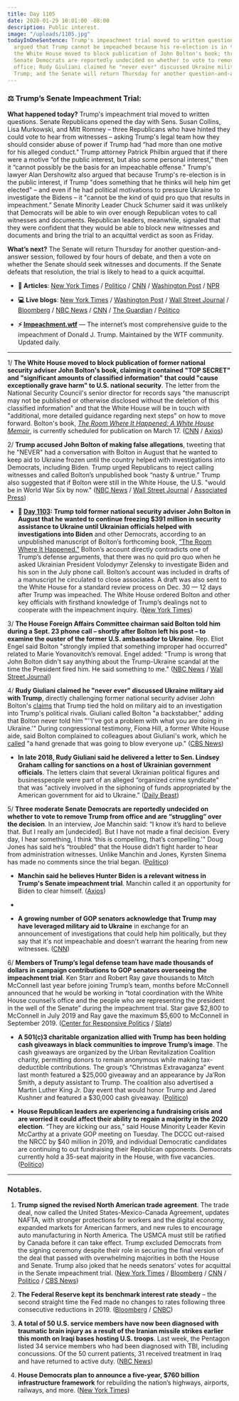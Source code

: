 ```yaml
---
title: Day 1105
date: 2020-01-29 10:01:00 -08:00
description: Public interest.
image: "/uploads/1105.jpg"
todayInOneSentence: Trump's impeachment trial moved to written questions; Alan Dershowitz
  argued that Trump cannot be impeached because his re-election is in the public interest;
  the White House moved to block publication of John Bolton's book; three moderate
  Senate Democrats are reportedly undecided on whether to vote to remove Trump from
  office; Rudy Giuliani claimed he "never ever" discussed Ukraine military aid with
  Trump; and the Senate will return Thursday for another question-and-answer session.
---
```


### ⚖️ Trump’s Senate Impeachment Trial:

**What happened today?** Trump's impeachment trial moved to written questions. Senate Republicans opened the day with Sens. Susan Collins, Lisa Murkowski, and Mitt Romney – three Republicans who have hinted they could vote to hear from witnesses – asking Trump's legal team how they should consider abuse of power if Trump had “had more than one motive for his alleged conduct." Trump attorney Patrick Philbin argued that if there were a motive “of the public interest, but also some personal interest,” then it “cannot possibly be the basis for an impeachable offense.” Trump's lawyer Alan Dershowitz also argued that because Trump's re-election is in the public interest, if Trump "does something that he thinks will help him get elected" – and even if he had political motivations to pressure Ukraine to investigate the Bidens – it "cannot be the kind of quid pro quo that results in impeachment.” Senate Minority Leader Chuck Schumer said it was unlikely that Democrats will be able to win over enough Republican votes to call witnesses and documents. Republican leaders, meanwhile, signaled that they were confident that they would be able to block new witnesses and documents and bring the trial to an acquittal verdict as soon as Friday.

**What’s next?** The Senate will return Thursday for another question-and-answer session, followed by four hours of debate, and then a vote on whether the Senate should seek witnesses and documents. If the Senate defeats that resolution, the trial is likely to head to a quick acquittal.

* **📝 Articles**: [New York Times](https://www.nytimes.com/2020/01/28/us/politics/impeachment-trial-senate-questions.html) / [Politico](https://www.politico.com/news/2020/01/29/questions-trump-impeachment-trial-108238) / [CNN](https://www.cnn.com/2020/01/29/politics/senate-impeachment-trial-question-time/index.html) / [Washington Post](https://www.washingtonpost.com/politics/2020/01/29/3-most-interesting-qas-senate-impeachment-trial-so-far/) / [NPR](https://www.npr.org/2020/01/29/799371386/impeachment-trial-moves-to-question-phase-while-witness-vote-looms)

* **💻 Live blogs**: [New York Times](https://www.nytimes.com/live/2020/impeachment-trial-live-01-29) / [Washington Post](https://www.washingtonpost.com/politics/impeachment-trial-live-updates/2020/01/29/fcac46e4-4284-11ea-b5fc-eefa848cde99_story.html) / [Wall Street Journal](https://www.wsj.com/livecoverage/trump-impeachment-trial) / [Bloomberg](https://www.bloomberg.com/news/articles/2020-01-29/senators-questioning-of-lawyers-to-begin-impeachment-update) / [NBC News](https://www.nbcnews.com/politics/trump-impeachment-inquiry/live-blog/trump-impeachment-trial-live-coverage-senators-begin-questions-n1125256) / [CNN](https://www.cnn.com/politics/live-news/trump-impeachment-trial-01-29-20/index.html) / [The Guardian](https://www.theguardian.com/us-news/live/2020/jan/29/trump-impeachment-trial-live-news-bolton-witnesses-mcconnell-2020-latest-updates) / [Politico](https://www.politico.com/news/2020/01/29/senate-impeachment-trial-live-coverage-and-highlights-108722)

* **⚡️ [Impeachment.wtf](https://talk.whatthefuckjusthappenedtoday.com/t/the-impeachment-of-president-donald-j-trump/4547)** — The internet’s most comprehensive guide to the impeachment of Donald J. Trump. Maintained by the WTF community. Updated daily.

---

1/ **The White House moved to block publication of former national security adviser John Bolton's book, claiming it contained "TOP SECRET" and "significant amounts of classified information" that could "cause exceptionally grave harm" to U.S. national security**. The letter from the National Security Council's senior director for records says "the manuscript may not be published or otherwise disclosed without the deletion of this classified information" and that the White House will be in touch with "additional, more detailed guidance regarding next steps" on how to move forward. Bolton's book, *[The Room Where It Happened: A White House Memoir](https://amzn.to/2uKewVw)*, is currently scheduled for publication on March 17. ([CNN](https://www.cnn.com/2020/01/29/politics/donald-trump-john-bolton-white-house-book/index.html) / [Axios](https://www.axios.com/john-bolton-book-white-house-threat-trump-impeachment-68611d2d-ea2f-4fd5-b87f-14f5b1b3761d.html?stream=politics))

2/ **Trump accused John Bolton of making false allegations**, tweeting that he "NEVER" had a conversation with Bolton in August that he wanted to keep aid to Ukraine frozen until the country helped with investigations into Democrats, including Biden. Trump urged Republicans to reject calling witnesses and called Bolton’s unpublished book “nasty & untrue.” Trump also suggested that if Bolton were still in the White House, the U.S. "would be in World War Six by now." ([NBC News](https://www.nbcnews.com/politics/trump-impeachment-inquiry/trump-rages-bolton-says-former-adviser-would-have-caused-world-n1125351) / [Wall Street Journal](https://www.wsj.com/articles/senators-seek-to-shape-trump-impeachment-trial-in-next-phase-11580293802) / [Associated Press](https://apnews.com/34f8a36cfc3a15ffeede3a74cd0c123a))

* **📌 [Day 1103](https://whatthefuckjusthappenedtoday.com/2020/01/27/day-1103/#1-trump-told-former-national-securit): Trump told former national security adviser John Bolton in August that he wanted to continue freezing $391 million in security assistance to Ukraine until Ukrainian officials helped with investigations into Biden** and other Democrats, according to an unpublished manuscript of Bolton’s forthcoming book, [“The Room Where It Happened.”](https://amzn.to/36zod6u) Bolton’s account directly contradicts one of Trump’s defense arguments, that there was no quid pro quo when he asked Ukrainian President Volodymyr Zelensky to investigate Biden and his son in the July phone call. Bolton’s account was included in drafts of a manuscript he circulated to close associates. A draft was also sent to the White House for a standard review process on Dec. 30 — 12 days after Trump was impeached. The White House ordered Bolton and other key officials with firsthand knowledge of Trump’s dealings not to cooperate with the impeachment inquiry. ([New York Times](https://www.nytimes.com/2020/01/26/us/politics/trump-bolton-book-ukraine.html))

3/ **The House Foreign Affairs Committee chairman said Bolton told him during a Sept. 23 phone call – shortly after Bolton left his post – to examine the ouster of the former U.S. ambassador to Ukraine**. Rep. Eliot Engel said Bolton "strongly implied that something improper had occurred" related to Marie Yovanovitch’s removal. Engel added: "Trump is wrong that John Bolton didn't say anything about the Trump-Ukraine scandal at the time the President fired him. He said something to me." ([NBC News](https://www.nbcnews.com/politics/trump-impeachment-inquiry/top-democrat-reveals-private-call-bolton-bolsters-his-claims-against-n1125636) / [Wall Street Journal](https://www.wsj.com/articles/senators-seek-to-shape-trump-impeachment-trial-in-next-phase-11580293802))

4/ **Rudy Giuliani claimed he "never ever" discussed Ukraine military aid with Trump**, directly challenging former national security adviser John Bolton's [claims](https://whatthefuckjusthappenedtoday.com/2020/01/27/day-1103/#1-trump-told-former-national-securit) that Trump tied the hold on military aid to an investigation into Trump's political rivals. Giuliani called Bolton "a backstabber," adding that Bolton never told him "''I've got a problem with what you are doing in Ukraine.'" During congressional testimony, Fiona Hill, a former White House aide, said Bolton complained to colleagues about Giuliani's work, which he [called](https://whatthefuckjusthappenedtoday.com/2019/10/15/day-999/#2-john-bolton-was-so-alarmed-by-giul) "a hand grenade that was going to blow everyone up." ([CBS News](https://www.cbsnews.com/news/rudy-giuliani-challenges-john-bolton-claims-on-president-trump-and-ukraine-aid/))

* **In late 2018, Rudy Giuliani said he delivered a letter to Sen. Lindsey Graham calling for sanctions on a host of Ukrainian government officials**. The letters claim that several Ukrainian political figures and businesspeople were part of an alleged “organized crime syndicate" that was "actively involved in the siphoning of funds appropriated by the American government for aid to Ukraine.” ([Daily Beast](https://www.thedailybeast.com/parnas-lawyer-giuliani-delivered-graham-letter-calling-for-sanctions-on-ukrainian-officials))

5/ **Three moderate Senate Democrats are reportedly undecided on whether to vote to remove Trump from office and are “struggling” over the decision**. In an interview, Joe Manchin said: “I know it’s hard to believe that. But I really am \[undecided\]. But I have not made a final decision. Every day, I hear something, I think ‘this is compelling, that’s compelling.'" Doug Jones has said he’s “troubled” that the House didn’t fight harder to hear from administration witnesses. Unlike Manchin and Jones, Kyrsten Sinema has made no comments since the trial began. ([Politico](https://www.politico.com/news/2020/01/28/trio-democratic-senators-consider-acquit-trump-108130))

* **Manchin said he believes Hunter Biden is a relevant witness in Trump's Senate impeachment trial**. Manchin called it an opportunity for Biden to clear himself. ([Axios](https://www.axios.com/joe-manchin-hunter-biden-witness-trump-impeachment-bd87b99c-227b-4475-9376-40380be8cbd9.html))

* 

* **A growing number of GOP senators acknowledge that Trump may have leveraged military aid to Ukraine** in exchange for an announcement of investigations that could help him politically, but they say that it's not impeachable and doesn't warrant the hearing from new witnesses. ([CNN](https://www.cnn.com/2020/01/28/politics/republican-trump-aid-impeachable/index.html))

6/ **Members of Trump’s legal defense team have made thousands of dollars in campaign contributions to GOP senators overseeing the impeachment trial**. Ken Starr and Robert Ray gave thousands to Mitch McConnell last year before joining Trump’s team, months before McConnell announced that he would be working in “total coordination with the White House counsel’s office and the people who are representing the president in the well of the Senate” during the impeachment trial. Star gave $2,800 to McConnell in July 2019 and Ray gave the maximum $5,600 to McConnell in September 2019. ([Center for Responsive Politics](https://www.opensecrets.org/news/2020/01/senators-overseeing-impeachment-got-campaign-cash-from-trump-team/) / [Slate](https://www.salon.com/2020/01/29/trumps-legal-team-gave-thousands-in-contributions-to-republican-senators-ahead-of-impeachment-trial/))

* **A 501(c)3 charitable organization allied with Trump has been holding cash giveaways in black communities to improve Trump’s image**. The cash giveaways are organized by the Urban Revitalization Coalition charity, permitting donors to remain anonymous while making tax-deductible contributions. The group’s “Christmas Extravaganza” event last month featured a $25,000 giveaway and an appearance by Ja’Ron Smith, a deputy assistant to Trump. The coalition also advertised a Martin Luther King Jr. Day event that would honor Trump and Jared Kushner and featured a $30,000 cash giveaway. ([Politico](https://www.politico.com/news/2020/01/29/trump-black-voters-cash-giveaways-108072))

* **House Republican leaders are experiencing a fundraising crisis and are worried it could affect their ability to regain a majority in the 2020 election**. “They are kicking our ass,” said House Minority Leader Kevin McCarthy at a private GOP meeting on Tuesday. The DCCC out-raised the NRCC by $40 million in 2019, and individual Democratic candidates are continuing to out fundraising their Republican opponents. Democrats currently hold a 35-seat majority in the House, with five vacancies. ([Politico](https://www.politico.com/news/2020/01/28/house-gop-fundraising-2020-107572))

---

### Notables.

1. **Trump signed the revised North American trade agreement**. The trade deal, now called the United States-Mexico-Canada Agreement, updates NAFTA, with stronger protections for workers and the digital economy, expanded markets for American farmers, and new rules to encourage auto manufacturing in North America. The USMCA must still be ratified by Canada before it can take effect. Trump excluded Democrats from the signing ceremony despite their role in securing the final version of the deal that passed with overwhelming majorities in both the House and Senate. Trump also joked that he needs senators' votes for acquittal in the Senate impeachment trial. ([New York Times](https://www.nytimes.com/2020/01/29/business/economy/trump-signs-usmca-new-nafta-into-law.html) / [Bloomberg](https://www.bloomberg.com/news/articles/2020-01-29/trump-neutralizes-key-democratic-attack-with-bipartisan-usmca) / [CNN](https://www.cnn.com/2020/01/28/politics/democrats-usmca-not-invited/index.html) / [Politico](https://www.politico.com/news/2020/01/29/trump-signs-usmca-into-law-108803) / [CBS News](https://www.cbsnews.com/news/trump-signs-usmca-at-white-house-watch-live-stream-today-2020-01-29/))

2. **The Federal Reserve kept its benchmark interest rate steady** – the second straight time the Fed made no changes to rates following three consecutive reductions in 2019. ([Bloomberg](https://www.bloomberg.com/news/articles/2020-01-29/fed-leaves-main-rate-unchanged-saying-policy-is-appropriate) / [CNBC](https://www.cnbc.com/2020/01/29/fed-decision-interest-rates.html))

3. **A total of 50 U.S. service members have now been diagnosed with traumatic brain injury as a result of the Iranian missile strikes earlier this month on Iraqi bases hosting U.S. troops**. Last week, the Pentagon listed 34 service members who had been diagnosed with TBI, including concussions. Of the 50 current patients, 31 received treatment in Iraq and have returned to active duty. ([NBC News](https://www.nbcnews.com/news/military/more-u-s-service-members-diagnosed-brain-injury-after-iran-n1125276))

4. **House Democrats plan to announce a five-year, $760 billion infrastructure framework** for rebuilding the nation’s highways, airports, railways, and more. ([New York Times](https://www.nytimes.com/2020/01/29/us/politics/house-democrats-infrastructure-plan.html))
